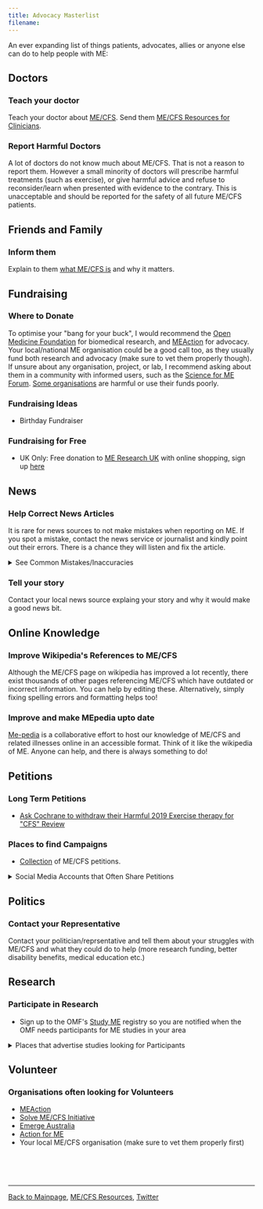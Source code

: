 ```yaml
---
title: Advocacy Masterlist
filename: 
---
```

An ever expanding list of things patients, advocates, allies or anyone else can do to help people with ME:
<br/>
## Doctors
### Teach your doctor
Teach your doctor about [ME/CFS](me-cfs.md). Send them [ME/CFS Resources for Clinicians](clinical-resources.md).
### Report Harmful Doctors
A lot of doctors do not know much about ME/CFS. That is not a reason to report them. However a small minority of doctors will prescribe harmful treatments (such as exercise), or give harmful advice and refuse to reconsider/learn when presented with evidence to the contrary. This is unacceptable and should be reported for the safety of all future ME/CFS patients.

## Friends and Family
### Inform them
Explain to them [what ME/CFS is](me-cfs.md) and why it matters. 

## Fundraising
### Where to Donate
To optimise your "bang for your buck", I would recommend the [Open Medicine Foundation](https://www.omf.ngo) for biomedical research, and [MEAction](https://www.meaction.net) for advocacy. Your local/national ME organisation could be a good call too, as they usually fund both research and advocacy (make sure to vet them properly though). If unsure about any organisation, project, or lab, I recommend asking about them in a community with informed users, such as the [Science for ME Forum](https://s4me.info). [Some organisations](LCAP.md) are harmful or use their funds poorly.
### Fundraising Ideas
* Birthday Fundraiser

### Fundraising for Free
* UK Only: Free donation to [ME Research UK](https://www.meresearch.org.uk) with online shopping, sign up [here](https://tinyurl.com/yndk2uf7)

## News
### Help Correct News Articles
It is rare for news sources to not make mistakes when reporting on ME. If you spot a mistake, contact the news service or journalist and kindly point out their errors. There is a chance they will listen and fix the article.
<details markdown="1">
  <summary>See Common Mistakes/Inaccuracies</summary>

* Does not mention Post-Exertional Malaise although that is the defining and most prominent symptom
* Uses the name "Chronic Fatigue Syndrome" or even "Chronic Fatigue" when the official name is ME/CFS or ME.
* Fails to mention that it is a disabling illness, ie. referring to it as a "fatiguing condition" while listing "common symptoms" like "nausea" without mention that it leads people to be unable to work/bedbound/housebound etc.
* [This](https://www.meaction.net/wp-content/uploads/2020/10/Journalists_-How-to-Report-on-ME_CFS.pdf) document from one of the largest ME/CFS organisations guides journalists through the do's and dont's of reporting on ME.

</details>

### Tell your story
Contact your local news source explaing your story and why it would make a good news bit.

## Online Knowledge
### Improve Wikipedia's References to ME/CFS
Although the ME/CFS page on wikipedia has improved a lot recently, there exist thousands of other pages referencing ME/CFS which have outdated or incorrect information. You can help by editing these. Alternatively, simply fixing spelling errors and formatting helps too!
### Improve and make MEpedia upto date
[Me-pedia](https://me-pedia.org/wiki/MEpedia:How_to_contribute) is a collaborative effort to host our knowledge of ME/CFS and related illnesses online in an accessible format. Think of it like the wikipedia of ME. Anyone can help, and there is always something to do!

## Petitions
### Long Term Petitions
* [Ask Cochrane to withdraw their Harmful 2019 Exercise therapy for "CFS" Review](https://www.change.org/p/cochrane-withdraw-the-harmful-2019-exercise-therapy-for-cfs-review)

### Places to find Campaigns
* [Collection](https://www.s4me.info/forums/petitions.23/) of ME/CFS petitions.
<details markdown="1">
<summary>Social Media Accounts that Often Share Petitions</summary>
**Twitter:**
* [Ror Preston](https://x.com/rorpreston?s=21)
* [ME Action Network](https://x.com/meactnet?s=21)
* [ME Advocacy Australia](https://x.com/meadvnetau?s=21)
* [ME Association](https://x.com/meassociation?s=21)
* [Solve ME/CFS Initiative](https://x.com/plzsolvecfs?s=21)
* [The Chronic Collaboration](https://x.com/thechroniccolab?s=21)
* [My Twitter Account](https://twitter.com/yann_mecfs)
</details>

## Politics
### Contact your Representative
Contact your politician/reprsentative and tell them about your struggles with ME/CFS and what they could do to help (more research funding, better disability benefits, medical education etc.)

## Research
### Participate in Research
* Sign up to the OMF's [Study ME](https://www.omf.ngo/studyme/) registry so you are notified when the OMF needs participants for ME studies in your area
<details markdown="1">
  <summary>Places that advertise studies looking for Participants</summary>
* Science for ME has a [collection of active studies looking for participants](https://www.s4me.info/forums/recruitment-into-current-me-cfs-research-studies.129/)
* Your local/national ME/CFS organisation will likely promote studies looking for volunteers; it can be useful to sign up to their newsletters or equivalent
* [ME Research UK](https://www.meresearch.org.uk/research/volunteering/)
</details>

## Volunteer
### Organisations often looking for Volunteers
* [MEAction](https://www.meaction.net/volunteer-program/)
* [Solve ME/CFS Initiative](https://solvecfs.org/about-us/join-our-team/)
* [Emerge Australia](https://www.emerge.org.au/volunteer/)
* [Action for ME](https://www.actionforme.org.uk/support-us/volunteer/)
* Your local ME/CFS organisation (make sure to vet them properly first)

<br/><br/><br/>

---

[Back to Mainpage](https://me-cfs.github.io), [ME/CFS Resources](https://me-cfs.github.io/useful-resources.html), [Twitter](https://twitter.com/yann_mecfs)
